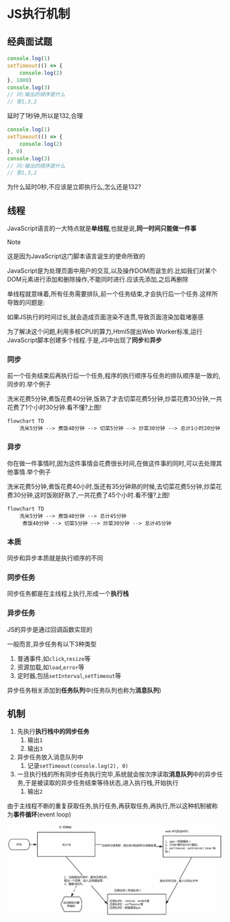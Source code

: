 # JS执行机制

## 经典面试题

```js
console.log(1)
setTimeout(() => {
    console.log(2)
}, 1000)
console.log(3)
// 问:输出的顺序是什么
// 答1,3,2
```

延时了1秒钟,所以是132,合理

```js
console.log(1)
setTimeout(() => {
    console.log(2)
}, 0)
console.log(3)
// 问:输出的顺序是什么
// 答1,3,2
```

为什么延时0秒,不应该是立即执行么,怎么还是132?

## 线程

JavaScript语言的一大特点就是**单线程**,也就是说,**同一时间只能做一件事**

> [!note]
>
> 这是因为JavaScript这门脚本语言诞生的使命所致的
>
> JavaScript是为处理页面中用户的交互,以及操作DOM而诞生的.比如我们对某个DOM元素进行添加和删除操作,不能同时进行.应该先添加,之后再删除
>
> 单线程就意味着,所有任务需要排队,前一个任务结束,才会执行后一个任务.这样所导致的问题是:
>
> 如果JS执行的时间过长,就会造成页面渲染不连贯,导致页面渲染加载堵塞感

为了解决这个问题,利用多核CPU的算力,Html5提出Web Worker标准,运行JavaScript脚本创建多个线程.于是,JS中出现了**同步**和**异步**

### 同步

前一个任务结束后再执行后一个任务,程序的执行顺序与任务的排队顺序是一致的,同步的.举个例子

洗米花费5分钟,煮饭花费40分钟,饭熟了才去切菜花费5分钟,炒菜花费30分钟,一共花费了1个小时30分钟.看不懂?上图!

```mermaid
flowchart TD
    洗米5分钟 --> 煮饭40分钟 --> 切菜5分钟 --> 炒菜30分钟 --> 总计1小时20分钟
```

### 异步

你在做一件事情时,因为这件事情会花费很长时间,在做这件事的同时,可以去处理其他事情.举个例子

洗米花费5分钟,煮饭花费40小时,饭还有35分钟熟的时候,去切菜花费5分钟,炒菜花费30分钟,这时饭刚好熟了,一共花费了45个小时.看不懂?上图!

```mermaid
flowchart TD
    洗米5分钟 --> 煮饭40分钟 --> 总计45分钟
     煮饭40分钟 --> 切菜5分钟 --> 炒菜30分钟 --> 总计45分钟
```

### 本质

同步和异步本质就是执行顺序的不同

### 同步任务

同步任务都是在主线程上执行,形成一个**执行栈**

### 异步任务

JS的异步是通过回调函数实现的

一般而言,异步任务有以下3种类型

1. 普通事件,如`click`,`resize`等
2. 资源加载,如`load`,`error`等
3. 定时器,包括`setInterval`,`setTimeout`等

异步任务相关添加到**任务队列**中(任务队列也称为**消息队列**)

## 机制

1. 先执行**执行栈中的同步任务**
    1. 输出`1`
    2. 输出`3`
2. 异步任务放入消息队列中
    1. 记录`setTimeout(console.log(2), 0)`
3. 一旦执行栈的所有同步任务执行完毕,系统就会按次序读取**消息队列**中的异步任务,于是被读取的异步任务结束等待状态,进入执行栈,开始执行
    1. 输出`2`

由于主线程不断的重复获取任务,执行任务,再获取任务,再执行,所以这种机制被称为**事件循环**(event loop)

![48-1](assets/48-1.png)
